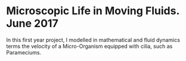 # Microscopic Life in Moving Fluids. June 2017
In this first year project, I modelled in mathematical and fluid dynamics terms the velocity of a Micro-Organism equipped with cilia, such as Parameciums.

